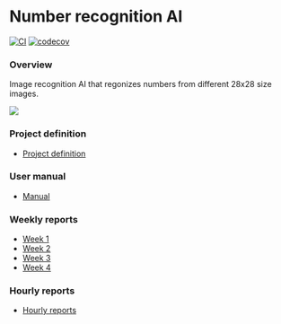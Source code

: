 # Number recognition AI
[![CI](https://github.com/A00N/NumberRecognition/actions/workflows/main.yml/badge.svg)](https://github.com/A00N/NumberRecognition/actions/workflows/main.yml) [![codecov](https://codecov.io/gh/A00N/NumberRecognition/graph/badge.svg?token=RXJIL4GAKZ)](https://codecov.io/gh/A00N/NumberRecognition)
### Overview
Image recognition AI that regonizes numbers from different 28x28 size images.

![](https://github.com/A00N/NumberRecognition/Documentation/Material/digitrec.gif)

### Project definition
* [Project definition](https://github.com/A00N/NumberRecognition/blob/main/Documentation/project_definition.md)


### User manual
* [Manual](https://github.com/A00N/NumberRecognition/blob/main/Documentation/User%20manual.md)

### Weekly reports
* [Week 1](https://github.com/A00N/NumberRecognition/blob/main/Documentation/weekly_report1.md)
* [Week 2](https://github.com/A00N/NumberRecognition/blob/main/Documentation/weekly_report2.md)
* [Week 3](https://github.com/A00N/NumberRecognition/blob/main/Documentation/weekly_report3.md)
* [Week 4](https://github.com/A00N/NumberRecognition/blob/main/Documentation/weekly_report4.md)
  
### Hourly reports
* [Hourly reports](https://github.com/A00N/NumberRecognition/blob/main/Documentation/hourly_report.md)
